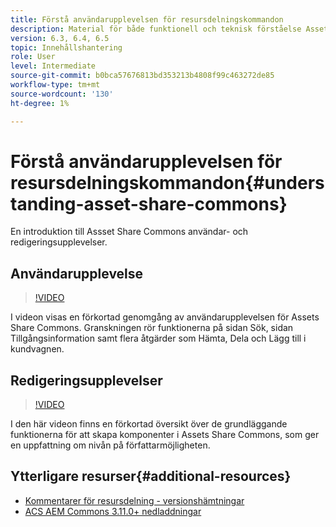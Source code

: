 ```yaml
---
title: Förstå användarupplevelsen för resursdelningskommandon
description: Material för både funktionell och teknisk förståelse Assets Share Commons
version: 6.3, 6.4, 6.5
topic: Innehållshantering
role: User
level: Intermediate
source-git-commit: b0bca57676813bd353213b4808f99c463272de85
workflow-type: tm+mt
source-wordcount: '130'
ht-degree: 1%

---
```



# Förstå användarupplevelsen för resursdelningskommandon{#understanding-asset-share-commons}

En introduktion till Assset Share Commons användar- och redigeringsupplevelser.

## Användarupplevelse

>[!VIDEO](https://video.tv.adobe.com/v/20497/?quality=9&learn=on)

I videon visas en förkortad genomgång av användarupplevelsen för Assets Share Commons. Granskningen rör funktionerna på sidan Sök, sidan Tillgångsinformation samt flera åtgärder som Hämta, Dela och Lägg till i kundvagnen.

## Redigeringsupplevelser

>[!VIDEO](https://video.tv.adobe.com/v/20498/?quality=9&learn=on)

I den här videon finns en förkortad översikt över de grundläggande funktionerna för att skapa komponenter i Assets Share Commons, som ger en uppfattning om nivån på författarmöjligheten.

## Ytterligare resurser{#additional-resources}

* [Kommentarer för resursdelning - versionshämtningar](https://github.com/Adobe-Marketing-Cloud/asset-share-commons/releases)
* [ACS AEM Commons 3.11.0+ nedladdningar](https://github.com/Adobe-Consulting-Services/acs-aem-commons/releases)